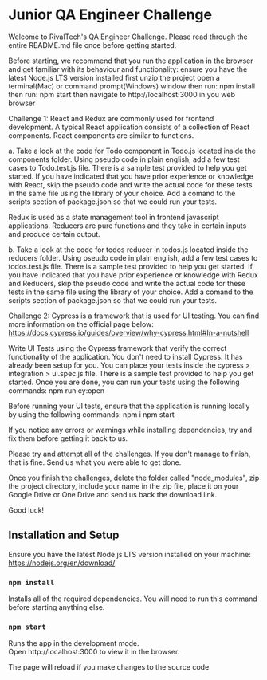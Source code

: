# Junior QA Engineer Challenge

Welcome to RivalTech's QA Engineer Challenge.
Please read through the entire README.md file once before getting started.

Before starting, we recommend that you run the application in the browser and get familiar with its behaviour and functionality:
ensure you have the latest Node.js LTS version installed
first unzip the project
open a terminal(Mac) or command prompt(Windows) window
then run: npm install
then run: npm start
then navigate to http://localhost:3000 in you web browser

Challenge 1:
React and Redux are commonly used for frontend development. A typical React application consists of a collection of React components. React components are similar to functions.

a. Take a look at the code for Todo component in Todo.js located inside the components folder.
Using pseudo code in plain english, add a few test cases to Todo.test.js file.
There is a sample test provided to help you get started.
If you have indicated that you have prior experience or knowledge with React, skip the pseudo code and write the actual code for these tests in the same file using the library of your choice. Add a comand to the scripts section of package.json so that we could run your tests.

Redux is used as a state management tool in frontend javascript applications. Reducers are pure functions and they take in certain inputs and produce certain output.

b. Take a look at the code for todos reducer in todos.js located inside the reducers folder.
Using pseudo code in plain english, add a few test cases to todos.test.js file.
There is a sample test provided to help you get started.
If you have indicated that you have prior experience or knowledge with Redux and Reducers, skip the pseudo code and write the actual code for these tests in the same file using the library of your choice. Add a comand to the scripts section of package.json so that we could run your tests.

Challenge 2:
Cypress is a framework that is used for UI testing. You can find more information on the official page below:
https://docs.cypress.io/guides/overview/why-cypress.html#In-a-nutshell

Write UI Tests using the Cypress framework that verify the correct functionality of the application.
You don't need to install Cypress. It has already been setup for you.
You can place your tests inside the cypress > integration > ui.spec.js file.
There is a sample test provided to help you get started.
Once you are done, you can run your tests using the following commands:
npm run cy:open

Before running your UI tests, ensure that the application is running locally by using the following commands:
npm i
npm start

If you notice any errors or warnings while installing dependencies, try and fix them before getting it back to us.

Please try and attempt all of the challenges. If you don't manage to finish, that is fine. Send us what you were able to get done.

Once you finish the challenges, delete the folder called "node_modules", zip the project directory, include your name in the zip file, place it on your Google Drive or One Drive and send us back the download link.

Good luck!

## Installation and Setup

Ensure you have the latest Node.js LTS version installed on your machine:
https://nodejs.org/en/download/

### `npm install`

Installs all of the required dependencies. You will need to run this command before starting anything else.

### `npm start`

Runs the app in the development mode.<br>
Open http://localhost:3000 to view it in the browser.

The page will reload if you make changes to the source code<br>
